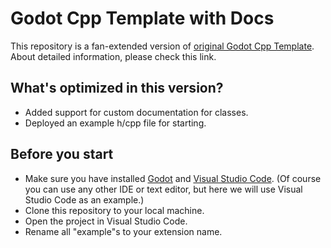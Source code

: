 # Godot Cpp Template with Docs
This repository is a fan-extended version of [original Godot Cpp Template](https://github.com/godotengine/godot-cpp-template). About detailed information, please check this link.

## What's optimized in this version?
* Added support for custom documentation for classes.
* Deployed an example h/cpp file for starting.

## Before you start
* Make sure you have installed [Godot](https://godotengine.org/download) and [Visual Studio Code](https://code.visualstudio.com/download). (Of course you can use any other IDE or text editor, but here we will use Visual Studio Code as an example.)
* Clone this repository to your local machine.
* Open the project in Visual Studio Code.
* Rename all "example"s to your extension name.